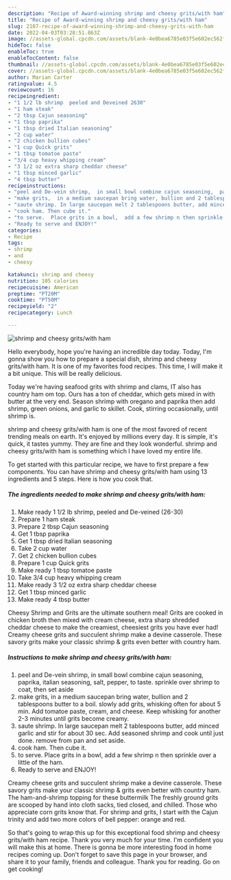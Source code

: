 ```yaml
---
description: "Recipe of Award-winning shrimp and cheesy grits/with ham"
title: "Recipe of Award-winning shrimp and cheesy grits/with ham"
slug: 2107-recipe-of-award-winning-shrimp-and-cheesy-grits-with-ham
date: 2022-04-03T03:28:51.863Z
image: //assets-global.cpcdn.com/assets/blank-4e0bea6785e03f5e602ec562f230caae08da540cada707380b4fe1bbebba43da.png
hideToc: false
enableToc: true
enableTocContent: false
thumbnail: //assets-global.cpcdn.com/assets/blank-4e0bea6785e03f5e602ec562f230caae08da540cada707380b4fe1bbebba43da.png
cover: //assets-global.cpcdn.com/assets/blank-4e0bea6785e03f5e602ec562f230caae08da540cada707380b4fe1bbebba43da.png
author: Marian Carter
ratingvalue: 4.5
reviewcount: 16
recipeingredient:
- "1 1/2 lb shrimp  peeled and Deveined 2630"
- "1 ham steak"
- "2 tbsp Cajun seasoning"
- "1 tbsp paprika"
- "1 tbsp dried Italian seasoning"
- "2 cup water"
- "2 chicken bullion cubes"
- "1 cup Quick grits"
- "1 tbsp tomatoe paste"
- "3/4 cup heavy whipping cream"
- "3 1/2 oz extra sharp cheddar cheese"
- "1 tbsp minced garlic"
- "4 tbsp butter"
recipeinstructions:
- "peel and De-vein shrimp,  in small bowl combine cajun seasoning,  paprika,  italian seasoning,  salt, pepper,  to taste. sprinkle over shrimp to coat, then set aside"
- "make grits,  in a medium saucepan bring water, bullion and 2 tablespoons butter to a boil.  slowly add grits, whisking often for about 5 min.  Add tomatoe paste, cream, and cheese.  Keep whisking for another 2-3 minutes until grits become creamy."
- "saute shrimp. In large saucepan melt 2 tablespoons butter, add minced garlic and stir for about 30 sec.  Add seasoned shrimp and cook until just done.  remove from pan and set aside."
- "cook ham. Then cube it."
- "to serve.  Place grits in a bowl,  add a few shrimp n then sprinkle over a little of the ham."
- "Ready to serve and ENJOY!"
categories:
- Recipe
tags:
- shrimp
- and
- cheesy

katakunci: shrimp and cheesy 
nutrition: 105 calories
recipecuisine: American
preptime: "PT20M"
cooktime: "PT50M"
recipeyield: "2"
recipecategory: Lunch

---
```



![shrimp and cheesy grits/with ham](//assets-global.cpcdn.com/assets/blank-4e0bea6785e03f5e602ec562f230caae08da540cada707380b4fe1bbebba43da.png)

Hello everybody, hope you're having an incredible day today. Today, I'm gonna show you how to prepare a special dish, shrimp and cheesy grits/with ham. It is one of my favorites food recipes. This time, I will make it a bit unique. This will be really delicious.

Today we&#39;re having seafood grits with shrimp and clams, IT also has country ham om top. Ours has a ton of cheddar, which gets mixed in with butter at the very end. Season shrimp with oregano and paprika then add shrimp, green onions, and garlic to skillet. Cook, stirring occasionally, until shrimp is.

shrimp and cheesy grits/with ham is one of the most favored of recent trending meals on earth. It's enjoyed by millions every day. It is simple, it's quick, it tastes yummy. They are fine and they look wonderful. shrimp and cheesy grits/with ham is something which I have loved my entire life.


To get started with this particular recipe, we have to first prepare a few components. You can have shrimp and cheesy grits/with ham using 13 ingredients and 5 steps. Here is how you cook that.

<!--inarticleads1-->

##### The ingredients needed to make shrimp and cheesy grits/with ham:

1. Make ready 1 1/2 lb shrimp,  peeled and De-veined (26-30)
1. Prepare 1 ham steak
1. Prepare 2 tbsp Cajun seasoning
1. Get 1 tbsp paprika
1. Get 1 tbsp dried Italian seasoning
1. Take 2 cup water
1. Get 2 chicken bullion cubes
1. Prepare 1 cup Quick grits
1. Make ready 1 tbsp tomatoe paste
1. Take 3/4 cup heavy whipping cream
1. Make ready 3 1/2 oz extra sharp cheddar cheese
1. Get 1 tbsp minced garlic
1. Make ready 4 tbsp butter


Cheesy Shrimp and Grits are the ultimate southern meal! Grits are cooked in chicken broth then mixed with cream cheese, extra sharp shredded cheddar cheese to make the creamiest, cheesiest grits you have ever had! Creamy cheese grits and succulent shrimp make a devine casserole. These savory grits make your classic shrimp & grits even better with country ham. 

<!--inarticleads2-->

##### Instructions to make shrimp and cheesy grits/with ham:

1. peel and De-vein shrimp,  in small bowl combine cajun seasoning,  paprika,  italian seasoning,  salt, pepper,  to taste. sprinkle over shrimp to coat, then set aside
1. make grits,  in a medium saucepan bring water, bullion and 2 tablespoons butter to a boil.  slowly add grits, whisking often for about 5 min.  Add tomatoe paste, cream, and cheese.  Keep whisking for another 2-3 minutes until grits become creamy.
1. saute shrimp. In large saucepan melt 2 tablespoons butter, add minced garlic and stir for about 30 sec.  Add seasoned shrimp and cook until just done.  remove from pan and set aside.
1. cook ham. Then cube it.
1. to serve.  Place grits in a bowl,  add a few shrimp n then sprinkle over a little of the ham.
1. Ready to serve and ENJOY!

Creamy cheese grits and succulent shrimp make a devine casserole. These savory grits make your classic shrimp & grits even better with country ham. The ham-and-shrimp topping for these buttermilk The freshly ground grits are scooped by hand into cloth sacks, tied closed, and chilled. Those who appreciate corn grits know that. For shrimp and grits, I start with the Cajun trinity and add two more colors of bell pepper: orange and red. 

So that's going to wrap this up for this exceptional food shrimp and cheesy grits/with ham recipe. Thank you very much for your time. I'm confident you will make this at home. There is gonna be more interesting food in home recipes coming up. Don't forget to save this page in your browser, and share it to your family, friends and colleague. Thank you for reading. Go on get cooking!
